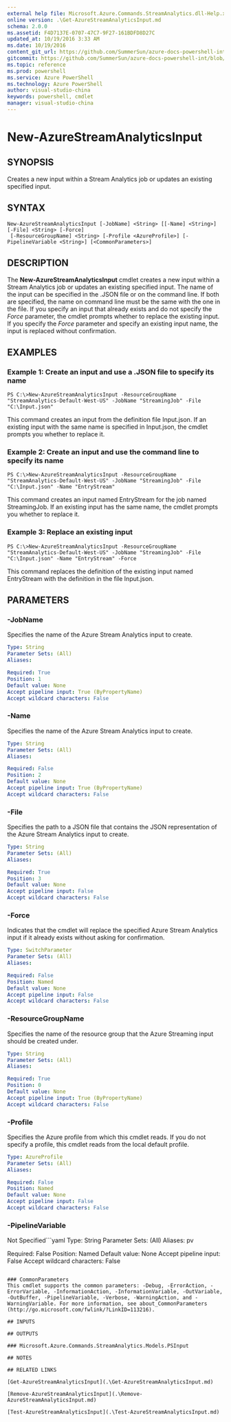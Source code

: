 ```yaml
---
external help file: Microsoft.Azure.Commands.StreamAnalytics.dll-Help.xml
online version: .\Get-AzureStreamAnalyticsInput.md
schema: 2.0.0
ms.assetid: F4D7137E-0707-47C7-9F27-161BDFD8D27C
updated_at: 10/19/2016 3:33 AM
ms.date: 10/19/2016
content_git_url: https://github.com/SummerSun/azure-docs-powershell-int/blob/master/azureps-cmdlets-docs/ResourceManager/AzureRM.StreamAnalytics/v0.9.8/New-AzureStreamAnalyticsInput.md
gitcommit: https://github.com/SummerSun/azure-docs-powershell-int/blob/c0d1e448da01261236e9ece01ca5c2a98effbf31/azureps-cmdlets-docs/ResourceManager/AzureRM.StreamAnalytics/v0.9.8/New-AzureStreamAnalyticsInput.md
ms.topic: reference
ms.prod: powershell
ms.service: Azure PowerShell
ms.technology: Azure PowerShell
author: visual-studio-china
keywords: powershell, cmdlet
manager: visual-studio-china
---
```


# New-AzureStreamAnalyticsInput

## SYNOPSIS
Creates a new input within a Stream Analytics job or updates an existing specified input.

## SYNTAX

```
New-AzureStreamAnalyticsInput [-JobName] <String> [[-Name] <String>] [-File] <String> [-Force]
 [-ResourceGroupName] <String> [-Profile <AzureProfile>] [-PipelineVariable <String>] [<CommonParameters>]
```

## DESCRIPTION
The **New-AzureStreamAnalyticsInput** cmdlet creates a new input within a Stream Analytics job or updates an existing specified input.
The name of the input can be specified in the .JSON file or on the command line.
If both are specified, the name on command line must be the same with the one in the file.
If you specify an input that already exists and do not specify the *Force* parameter, the cmdlet prompts whether to replace the existing input.
If you specify the *Force* parameter and specify an existing input name, the input is replaced without confirmation.

## EXAMPLES

### Example 1: Create an input and use a .JSON file to specify its name
```
PS C:\>New-AzureStreamAnalyticsInput -ResourceGroupName "StreamAnalytics-Default-West-US" -JobName "StreamingJob" -File "C:\Input.json"
```

This command creates an input from the definition file Input.json.
If an existing input with the same name is specified in Input.json, the cmdlet prompts you whether to replace it.

### Example 2: Create an input and use the command line to specify its name
```
PS C:\>New-AzureStreamAnalyticsInput -ResourceGroupName "StreamAnalytics-Default-West-US" -JobName "StreamingJob" -File "C:\Input.json" -Name "EntryStream"
```

This command creates an input named EntryStream for the job named StreamingJob.
If an existing input has the same name, the cmdlet prompts you whether to replace it.

### Example 3: Replace an existing input
```
PS C:\>New-AzureStreamAnalyticsInput -ResourceGroupName "StreamAnalytics-Default-West-US" -JobName "StreamingJob" -File "C:\Input.json" -Name "EntryStream" -Force
```

This command replaces the definition of the existing input named EntryStream with the definition in the file Input.json.

## PARAMETERS

### -JobName
Specifies the name of the Azure Stream Analytics input to create.

```yaml
Type: String
Parameter Sets: (All)
Aliases: 

Required: True
Position: 1
Default value: None
Accept pipeline input: True (ByPropertyName)
Accept wildcard characters: False
```

### -Name
Specifies the name of the Azure Stream Analytics input to create.

```yaml
Type: String
Parameter Sets: (All)
Aliases: 

Required: False
Position: 2
Default value: None
Accept pipeline input: True (ByPropertyName)
Accept wildcard characters: False
```

### -File
Specifies the path to a JSON file that contains the JSON representation of the Azure Stream Analytics input to create.

```yaml
Type: String
Parameter Sets: (All)
Aliases: 

Required: True
Position: 3
Default value: None
Accept pipeline input: False
Accept wildcard characters: False
```

### -Force
Indicates that the cmdlet will replace the specified Azure Stream Analytics input if it already exists without asking for confirmation.

```yaml
Type: SwitchParameter
Parameter Sets: (All)
Aliases: 

Required: False
Position: Named
Default value: None
Accept pipeline input: False
Accept wildcard characters: False
```

### -ResourceGroupName
Specifies the name of the resource group that the Azure Streaming input should be created under.

```yaml
Type: String
Parameter Sets: (All)
Aliases: 

Required: True
Position: 0
Default value: None
Accept pipeline input: True (ByPropertyName)
Accept wildcard characters: False
```

### -Profile
Specifies the Azure profile from which this cmdlet reads.
If you do not specify a profile, this cmdlet reads from the local default profile.

```yaml
Type: AzureProfile
Parameter Sets: (All)
Aliases: 

Required: False
Position: Named
Default value: None
Accept pipeline input: False
Accept wildcard characters: False
```

### -PipelineVariable
Not Specified```yaml
Type: String
Parameter Sets: (All)
Aliases: pv

Required: False
Position: Named
Default value: None
Accept pipeline input: False
Accept wildcard characters: False
```

### CommonParameters
This cmdlet supports the common parameters: -Debug, -ErrorAction, -ErrorVariable, -InformationAction, -InformationVariable, -OutVariable, -OutBuffer, -PipelineVariable, -Verbose, -WarningAction, and -WarningVariable. For more information, see about_CommonParameters (http://go.microsoft.com/fwlink/?LinkID=113216).

## INPUTS

## OUTPUTS

### Microsoft.Azure.Commands.StreamAnalytics.Models.PSInput

## NOTES

## RELATED LINKS

[Get-AzureStreamAnalyticsInput](.\Get-AzureStreamAnalyticsInput.md)

[Remove-AzureStreamAnalyticsInput](.\Remove-AzureStreamAnalyticsInput.md)

[Test-AzureStreamAnalyticsInput](.\Test-AzureStreamAnalyticsInput.md)


